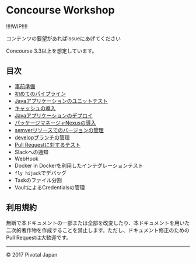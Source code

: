# Concourse Workshop

!!!!WIP!!!!

コンテンツの要望があればissueにあげてください

Concourse 3.3以上を想定しています。

## 目次

* [事前準備](prerequisite.md)
* [初めてのパイプライン](first-pipeline.md)
* [Javaアプリケーションのユニットテスト](java-unit-test.md)
* [キャッシュの導入](caching.md)
* [Javaアプリケーションのデプロイ](java-deploy.md)
* [パッケージマネージャNexusの導入](nexus.md)
* [semverリソースでのバージョンの管理](semver-resource.md)
* [developブランチの管理](develop-branch.md)
* [Pull Requestに対するテスト](pull-request-resource.md)
* Slackへの通知
* WebHook
* Docker in Dockerを利用したインテグレーションテスト
* `fly hijack`でデバッグ
* Taskのファイル分割
* VaultによるCredentialsの管理


## 利用規約

無断で本ドキュメントの一部または全部を改変したり、本ドキュメントを用いた二次的著作物を作成することを禁止します。ただし、ドキュメント修正のためのPull Requestは大歓迎です。

----
© 2017 Pivotal Japan

